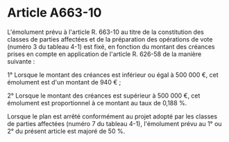 # Article A663-10

L'émolument prévu à l'article R. 663-10 au titre de la constitution des classes de parties affectées et de la préparation des opérations de vote (numéro 3 du tableau 4-1) est fixé, en fonction du montant des créances prises en compte en application de l'article R. 626-58 de la manière suivante :

1° Lorsque le montant des créances est inférieur ou égal à 500 000 €, cet émolument est d'un montant de 940 € ;

2° Lorsque le montant des créances est supérieur à 500 000 €, cet émolument est proportionnel à ce montant au taux de 0,188 %.

Lorsque le plan est arrêté conformément au projet adopté par les classes de parties affectées (numéro 7 du tableau 4-1), l'émolument prévu au 1° ou 2° du présent article est majoré de 50 %.
